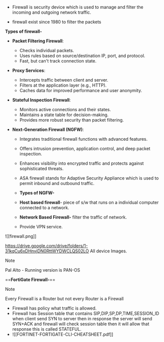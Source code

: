 - Firewall is security device which is used to manage and filter the incoming and outgoing network traffic.

- firewall exist since 1980 to filter the packets

**Types of firewall-**
- **Packet Filtering Firewall**:
    
    - Checks individual packets.
    - Uses rules based on source/destination IP, port, and protocol.
    - Fast, but can't track connection state.
- **Proxy Services**:
    
    - Intercepts traffic between client and server.
    - Filters at the application layer (e.g., HTTP).
    - Caches data for improved performance and user anonymity.
- **Stateful Inspection Firewall**:
    
    - Monitors active connections and their states.
    - Maintains a state table for decision-making.
    - Provides more robust security than packet filtering.
- **Next-Generation Firewall (NGFW)**:
    
    - Integrates traditional firewall functions with advanced features.
    - Offers intrusion prevention, application control, and deep packet inspection.
    - Enhances visibility into encrypted traffic and protects against sophisticated threats.
    - ASA firewall stands for Adaptive Security Appliance which is used to permit inbound and outbound traffic.
   - **Types of NGFW-**
   - **Host based firewall**- piece of s/w that runs on a individual computer connected to a network.
   - **Network Based Firewall-** filter the traffic of network.


  - Provide VPN service.
  
![[firewall.png]]


https://drive.google.com/drive/folders/1-31kqCu6xDHnvjDN0RttWYDWCLQS02LO
All device Images.


> [!NOTE]
> Pal Alto - Running version is PAN-OS


==**FortiGate Firewall-**==

> [!NOTE]
> Every Firewall is a Router but not every Router is a Firewall

- Firewall has policy what traffic is allowed.
- Firewall has Session table that contains SIP,DIP,SP,DP,TIME,SESSION_ID when client send SYN to server  then in response the server will send SYN+ACK and firewall will check session table then it will allow that response this is called STATEFUL.
- ![[FORTINET-FORTIGATE-CLI-CHEATSHEET.pdf]]
